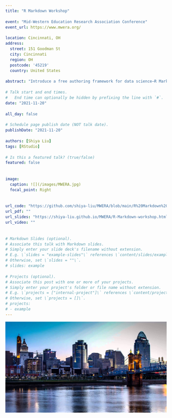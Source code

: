 ```yaml
---
title: "R Markdown Workshop"

event: "Mid-Western Education Research Association Conference"
event_url: https://www.mwera.org/

location: Cincinnati, OH
address:
  street: 151 Goodman St
  city: Cincinnati
  region: OH
  postcode: '45219'
  country: United States

abstract: "Introduce a free authoring framework for data science—R Markdown and to prepare workshop participants to use R Markdown for teaching and research."

# Talk start and end times.
#   End time can optionally be hidden by prefixing the line with `#`.
date: "2021-11-20"

all_day: false

# Schedule page publish date (NOT talk date).
publishDate: "2021-11-20"

authors: [Shiya Liu]
tags: [RStudio]

# Is this a featured talk? (true/false)
featured: false


image:
  caption: ![](/images/MWERA.jpg)
  focal_point: Right
  
  
url_code: "https://github.com/shiya-liu/MWERA/blob/main/R%20Markdown%20workshop.Rmd"
url_pdf: ""
url_slides: "https://shiya-liu.github.io/MWERA/R-Markdown-workshop.html"
url_video: ""


# Markdown Slides (optional).
# Associate this talk with Markdown slides.
# Simply enter your slide deck's filename without extension.
# E.g. \`slides = "example-slides"\` references \`content/slides/example-slides.md\`.
# Otherwise, set \`slides = ""\`.
# slides: example

# Projects (optional).
# Associate this post with one or more of your projects.
# Simply enter your project's folder or file name without extension.
# E.g. \`projects = ["internal-project"]\` references \`content/project/deep-learning/index.md\`.
# Otherwise, set \`projects = []\`.
# projects:
# - example
---
```


![](feature.jpg)
